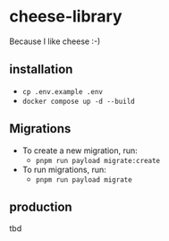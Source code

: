 # cheese-library
Because I like cheese :-)

## installation
* `cp .env.example .env`
* `docker compose up -d --build`

## Migrations
* To create a new migration, run:
    * `pnpm run payload migrate:create`
* To run migrations, run:
    * `pnpm run payload migrate`

## production
tbd